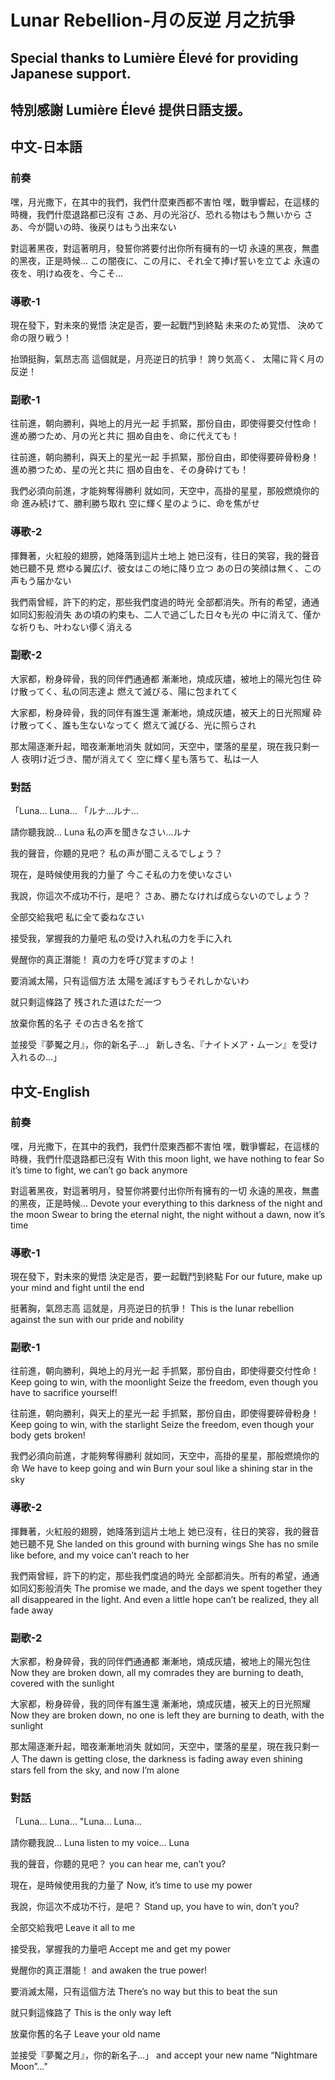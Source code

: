 # Lunar Rebellion-月の反逆 月之抗爭

## Special thanks to Lumière Élevé for providing Japanese support.

## 特別感謝 Lumière Élevé 提供日語支援。

## 中文-日本語

### 前奏

嘿，月光撒下，在其中的我們，我們什麼東西都不害怕
嘿，戰爭響起，在這樣的時機，我們什麼退路都已沒有
さあ、月の光浴び、恐れる物はもう無いから
さあ、今が闘いの時、後戻りはもう出来ない

對這著黑夜，對這著明月，發誓你將要付出你所有擁有的一切
永遠的黑夜，無盡的黑夜，正是時候...
この闇夜に、この月に、それ全て捧げ誓いを立てよ
永遠の夜を、明けぬ夜を、今こそ...

### 導歌-1

現在發下，對未來的覺悟
決定是否，要一起戰鬥到終點
未来のため覚悟、
決めて命の限り戦う！

抬頭挺胸，氣昂志高
這個就是，月亮逆日的抗爭！
誇り気高く、
太陽に背く月の反逆！

### 副歌-1

往前進，朝向勝利，與地上的月光一起
手抓緊，那份自由，即使得要交付性命！
進め勝つため、月の光と共に
掴め自由を、命に代えても！

往前進，朝向勝利，與天上的星光一起
手抓緊，那份自由，即使得要碎骨粉身！
進め勝つため、星の光と共に
掴め自由を、その身砕けても！

我們必須向前進，才能夠奪得勝利
就如同，天空中，高掛的星星，那般燃燒你的命
進み続けて、勝利勝ち取れ
空に輝く星のように、命を焦がせ

### 導歌-2

揮舞著，火紅般的翅膀，她降落到這片土地上
她已沒有，往日的笑容，我的聲音她已聽不見
燃ゆる翼広げ、彼女はこの地に降り立つ
あの日の笑顔は無く、この声もう届かない

我們兩曾經，許下的約定，那些我們度過的時光
全部都消失。所有的希望，通通如同幻影般消失
あの頃の約束も、二人で過ごした日々も光の
中に消えて、僅かな祈りも、叶わない儚く消える

### 副歌-2

大家都，粉身碎骨，我的同伴們通通都
漸漸地，燒成灰燼，被地上的陽光包住
砕け散ってく、私の同志達よ
燃えて滅びる、陽に包まれてく

大家都，粉身碎骨，我的同伴有誰生還
漸漸地，燒成灰燼，被天上的日光照耀
砕け散ってく、誰も生ないなってく
燃えて滅びる、光に照らされ

那太陽逐漸升起，暗夜漸漸地消失
就如同，天空中，墜落的星星，現在我只剩一人
夜明け近づき、闇が消えてく
空に輝く星も落ちて、私は一人

### 對話

「Luna... Luna...
「ルナ...ルナ...

請你聽我說... Luna
私の声を聞きなさい...ルナ

我的聲音，你聽的見吧？
私の声が聞こえるでしょう？

現在，是時候使用我的力量了
今こそ私の力を使いなさい

我說，你這次不成功不行，是吧？
さあ、勝たなければ成らないのでしょう？

全部交給我吧
私に全て委ねなさい

接受我，掌握我的力量吧
私の受け入れ私の力を手に入れ

覺醒你的真正潛能！
真の力を呼び覚ますのよ！

要消滅太陽，只有這個方法
太陽を滅ぼすもうそれしかないわ

就只剩這條路了
残された道はただ一つ

放棄你舊的名子
その古き名を捨て

並接受『夢魘之月』，你的新名子...」
新しき名、『ナイトメア・ムーン』を受け入れるの...」

## 中文-English

### 前奏

嘿，月光撒下，在其中的我們，我們什麼東西都不害怕
嘿，戰爭響起，在這樣的時機，我們什麼退路都已沒有
With this moon light, we have nothing to fear
So it’s time to fight, we can’t go back anymore

對這著黑夜，對這著明月，發誓你將要付出你所有擁有的一切
永遠的黑夜，無盡的黑夜，正是時候...
Devote your everything to this darkness of the night and the moon
Swear to bring the eternal night, the night without a dawn, now it’s time

### 導歌-1

現在發下，對未來的覺悟
決定是否，要一起戰鬥到終點
For our future, make up your mind
and fight until the end

挺著胸，氣昂志高
這就是，月亮逆日的抗爭！
This is the lunar rebellion
against the sun with our pride and nobility

### 副歌-1

往前進，朝向勝利，與地上的月光一起
手抓緊，那份自由，即使得要交付性命！
Keep going to win, with the moonlight
Seize the freedom, even though you have to sacrifice yourself!

往前進，朝向勝利，與天上的星光一起
手抓緊，那份自由，即使得要碎骨粉身！
Keep going to win, with the starlight
Seize the freedom, even though your body gets broken!

我們必須向前進，才能夠奪得勝利
就如同，天空中，高掛的星星，那般燃燒你的命
We have to keep going and win
Burn your soul like a shining star in the sky

### 導歌-2

揮舞著，火紅般的翅膀，她降落到這片土地上
她已沒有，往日的笑容，我的聲音她已聽不見
She landed on this ground with burning wings
She has no smile like before, and my voice can’t reach to her

我們兩曾經，許下的約定，那些我們度過的時光
全部都消失。所有的希望，通通如同幻影般消失
The promise we made, and the days we spent together
they all disappeared in the light. And even a little hope can’t be realized, they all fade away

### 副歌-2

大家都，粉身碎骨，我的同伴們通通都
漸漸地，燒成灰燼，被地上的陽光包住
Now they are broken down, all my comrades
they are burning to death, covered with the sunlight

大家都，粉身碎骨，我的同伴有誰生還
漸漸地，燒成灰燼，被天上的日光照耀
Now they are broken down, no one is left
they are burning to death, with the sunlight

那太陽逐漸升起，暗夜漸漸地消失
就如同，天空中，墜落的星星，現在我只剩一人
The dawn is getting close, the darkness is fading away
even shining stars fell from the sky, and now I’m alone

### 對話

「Luna... Luna...
"Luna... Luna...

請你聽我說... Luna
listen to my voice... Luna

我的聲音，你聽的見吧？
you can hear me, can’t you?

現在，是時候使用我的力量了
Now, it’s time to use my power

我說，你這次不成功不行，是吧？
Stand up, you have to win, don’t you?

全部交給我吧
Leave it all to me

接受我，掌握我的力量吧
Accept me and get my power

覺醒你的真正潛能！
and awaken the true power!

要消滅太陽，只有這個方法
There’s no way but this to beat the sun

就只剩這條路了
This is the only way left

放棄你舊的名子
Leave your old name

並接受『夢魘之月』，你的新名子...」
and accept your new name “Nightmare Moon”..."
